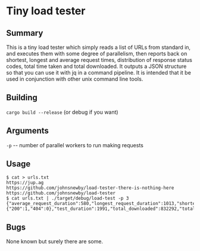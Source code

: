 # Tiny load tester

## Summary

This is a tiny load tester which simply reads a list of URLs from standard in, and executes them with some degree of parallelism, then reports back on shortest, longest and average request times, distribution of response status codes, total time taken and total downloaded. It outputs a JSON structure so that you can use it with jq in a command pipeline. It is intended that it be used in conjunction with other unix command line tools. 

## Building

`cargo build --release` (or debug if you want)

## Arguments

`-p` -- number of parallel workers to run making requests


## Usage

```
$ cat > urls.txt
https://jup.ag
https://github.com/johnsnewby/load-tester-there-is-nothing-here
https://github.com/johnsnewby/load-tester
$ cat urls.txt | ./target/debug/load-test -p 3
{"average_request_duration":580,"longest_request_duration":1013,"shortest_request_duration":130,"status_codes":{"200":1,"404":0},"test_duration":1991,"total_downloaded":832292,"total_requests":3}
```

## Bugs

None known but surely there are some.
